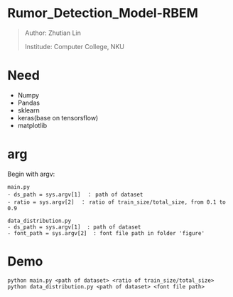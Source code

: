 # Rumor_Detection_Model-RBEM
> Author: Zhutian Lin
>
> Institude: Computer College, NKU

# Need
- Numpy
- Pandas
- sklearn
- keras(base on tensorsflow)
- matplotlib

# arg
Begin with argv:
```
main.py
- ds_path = sys.argv[1]  ： path of dataset
- ratio = sys.argv[2]  ： ratio of train_size/total_size, from 0.1 to 0.9

data_distribution.py
- ds_path = sys.argv[1]  : path of dataset
- font_path = sys.argv[2]  : font file path in folder 'figure'

```

# Demo
```
python main.py <path of dataset> <ratio of train_size/total_size>
python data_distribution.py <path of dataset> <font file path>
```
